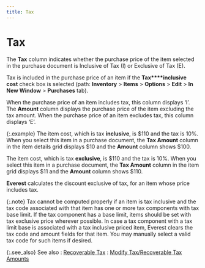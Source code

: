 ```yaml
---
title: Tax
---
```


# Tax


The **Tax** column indicates whether  the purchase price of the item selected in the purchase document is Inclusive  of Tax (I) or Exclusive of Tax (E).


Tax is included in the purchase price of an item if the **Tax****inclusive** **cost**  check box is selected (path: **Inventory**  > **Items** > **Options** > **Edit** > **In 
 New Window** > **Purchases**  tab).


When the purchase price of an item includes tax, this column displays  ‘I’. The **Amount** column displays  the purchase price of the item excluding the tax amount. When the purchase  price of an item excludes tax, this column displays ‘E’.


{:.example}
The item cost, which is tax **inclusive**,  is $110 and the tax is 10%. When you select this item in a purchase document,  the **Tax Amount** column in the item  details grid displays $10 and the **Amount**  column shows $100.


The item cost, which is tax **exclusive**,  is $110 and the tax is 10%. When you select this item in a purchase document,  the **Tax Amount** column in the item  grid displays $11 and the **Amount**  column shows $110.


**Everest** calculates the discount  exclusive of tax, for an item whose price includes tax.


{:.note}
Tax cannot be computed properly if an item  is tax inclusive and the tax code associated with that item has one or  more tax components with tax base limit. If the tax component has a base  limit, items should be set with tax exclusive price wherever possible.  In case a tax component with a tax limit base is associated with a tax  inclusive priced item, Everest clears the tax code and amount fields for  that item. You may manually select a valid tax code for such items if  desired.


{:.see_also}
See also
: [Recoverable  Tax]({{site.pp_baseurl}}/purc-proc/doc-profile/contents/item-info/tax-details/recoverable_tax_item_details_grid_purchase_content.html)
: [Modify  Tax/Recoverable Tax Amounts]({{site.pp_baseurl}}/misc/modify_tax_recoverable_tax_amounts_purchase_process.html)
